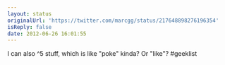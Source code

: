 ```yaml
---
layout: status
originalUrl: 'https://twitter.com/marcgg/status/217648898276196354'
isReply: false
date: 2012-06-26 16:01:55
---
```


I can also ^5 stuff, which is like "poke" kinda? Or "like"? #geeklist
